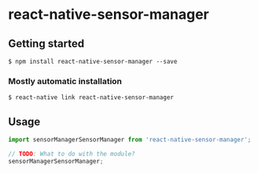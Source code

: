 # react-native-sensor-manager

## Getting started

`$ npm install react-native-sensor-manager --save`

### Mostly automatic installation

`$ react-native link react-native-sensor-manager`

## Usage
```javascript
import sensorManagerSensorManager from 'react-native-sensor-manager';

// TODO: What to do with the module?
sensorManagerSensorManager;
```
